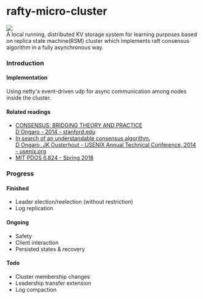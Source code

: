 # rafty-micro-cluster
![](https://img.shields.io/badge/Powered%20by-Raft%20Algorithm-orange.svg?style=flat-square)  
A local running, distributed KV storage system for learning purposes based on replica state machine(RSM) cluster which implements raft consensus algorithm in a fully asynchronous way.
### Introduction
#### Implementation
Using netty's event-driven udp for async communication among nodes inside the cluster.  

#### Related readings
- [CONSENSUS: BRIDGING THEORY AND PRACTICE  
D Ongaro - 2014 - stanford.edu](https://web.stanford.edu/~ouster/cgi-bin/papers/OngaroPhD.pdf)
- [In search of an understandable consensus algorithm.  
D Ongaro, JK Ousterhout - USENIX Annual Technical Conference, 2014 - usenix.org](https://www.usenix.org/system/files/conference/atc14/atc14-paper-ongaro.pdf)
- [MIT PDOS 6.824 - Spring 2018](https://pdos.csail.mit.edu/6.824/)

### Progress
#### Finished
- Leader election/reelection (without restriction)
- Log replication

#### Ongoing
- Safety
- Client interaction
- Persisted states & recovery

#### Todo

- Cluster membership changes
- Leadership transfer extension
- Log compaction
